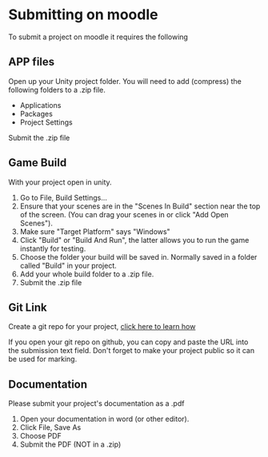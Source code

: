 # Submitting on moodle 
To submit a project on moodle it requires the following

## APP files
Open up your Unity project folder. You will need to add (compress) the following folders to a .zip file.
* Applications
* Packages
* Project Settings

Submit the .zip file

## Game Build
With your project open in unity.
1. Go to File, Build Settings...
2. Ensure that your scenes are in the "Scenes In Build" section near the top of the screen. (You can drag your scenes in or click "Add Open Scenes").
3. Make sure "Target Platform" says "Windows"
4. Click "Build" or "Build And Run", the latter allows you to run the game instantly for testing.
5. Choose the folder your build will be saved in. Normally saved in a folder called "Build" in your project.
6. Add your whole build folder to a .zip file.
7. Submit the .zip file

## Git Link
Create a git repo for your project, [click here to learn how](https://github.com/CapelaGames/csProgrammingBasics/blob/main/git.md)

If you open your git repo on github, you can copy and paste the URL into the submission text field. Don't forget to make your project public so it can be used for marking.

## Documentation
Please submit your project's documentation as a .pdf
1. Open your documentation in word (or other editor).
2. Click File, Save As
3. Choose PDF
4. Submit the PDF (NOT in a .zip)
